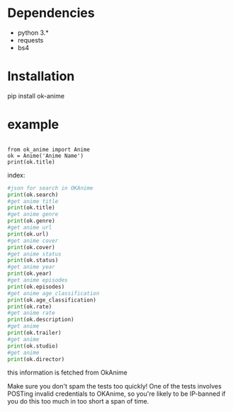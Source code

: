 


Dependencies
============

- python 3.*
- requests
- bs4

Installation
============

pip install ok-anime

example
==========
```pyton

from ok_anime import Anime
ok = Anime('Anime Name')
print(ok.title)
```

index:	
```python
#json for search in OKAnime
print(ok.search)
#get anime title
print(ok.title)
#get anime genre
print(ok.genre)
#get anime url
print(ok.url)
#get anime cover
print(ok.cover)
#get anime status
print(ok.status)
#get anime year
print(ok.year)
#get anime episodes
print(ok.episodes)
#get anime age_classification
print(ok.age_classification)
print(ok.rate)
#get anime rate
print(ok.description)
#get anime
print(ok.trailer)
#get anime
print(ok.studio)
#get anime
print(ok.director)
```
	

this information is fetched from OkAnime

Make sure you don't spam the tests too quickly! One of the tests involves POSTing invalid credentials to OKAnime, so you're likely to be IP-banned if you do this too much in too short a span of time.
